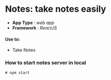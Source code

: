 # Notes: take notes easily

- <b>App Type</b> : <em>  web app </em>
- <b>Framework</b> : <em> ReactJS </em>

#### Use to:
- Take Notes 


### How to start notes server in local
```
# npm start
```

